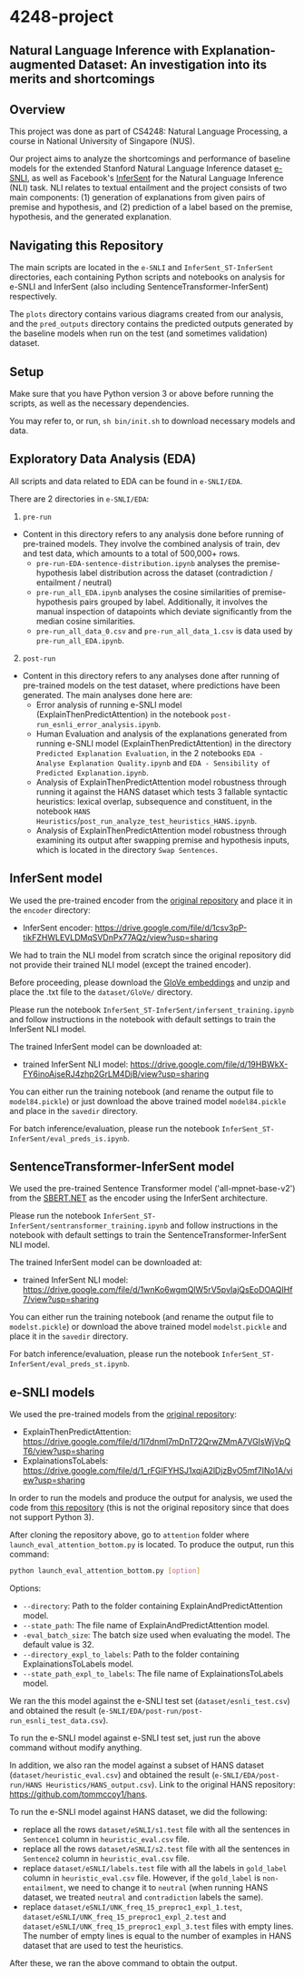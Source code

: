 # 4248-project

## Natural Language Inference with Explanation-augmented Dataset: An investigation into its merits and shortcomings

## Overview 

This project was done as part of CS4248: Natural Language Processing, a course in National University of Singapore (NUS).

Our project aims to analyze the shortcomings and performance of baseline models for the extended Stanford Natural Language Inference dataset [e-SNLI](https://github.com/OanaMariaCamburu/e-SNLI), as well as Facebook's [InferSent](https://github.com/facebookresearch/InferSent) for the Natural Language Inference (NLI) task. NLI relates to textual entailment and the project consists of two main components: (1) generation of explanations from given pairs of premise and hypothesis, and (2) prediction of a label based on the premise, hypothesis, and the generated explanation.

## Navigating this Repository

The main scripts are located in the `e-SNLI` and `InferSent_ST-InferSent` directories, each containing Python scripts and notebooks on analysis for e-SNLI and InferSent (also including SentenceTransformer-InferSent) respectively.

The `plots` directory contains various diagrams created from our analysis, and the `pred_outputs` directory contains the predicted outputs generated by the baseline models when run on the test (and sometimes validation) dataset.

## Setup

Make sure that you have Python version 3 or above before running the scripts, as well as the necessary dependencies.

You may refer to, or run, `sh bin/init.sh` to download necessary models and data.

## Exploratory Data Analysis (EDA)

All scripts and data related to EDA can be found in `e-SNLI/EDA`.

There are 2 directories in `e-SNLI/EDA`:
1. `pre-run`
- Content in this directory refers to any analysis done before running of pre-trained models. They involve the combined analysis of train, dev and test data, which amounts to a total of 500,000+ rows.
  - `pre-run-EDA-sentence-distribution.ipynb` analyses the premise-hypothesis label distribution across the dataset (contradiction / entailment / neutral)
  - `pre-run_all_EDA.ipynb` analyses the cosine similarities of premise-hypothesis pairs grouped by label. Additionally, it involves the manual inspection of datapoints which deviate significantly from the median cosine similarities.
  - `pre-run_all_data_0.csv` and `pre-run_all_data_1.csv` is data used by `pre-run_all_EDA.ipynb`.

2. `post-run`
- Content in this directory refers to any analyses done after running of pre-trained models on the test dataset, where predictions have been generated. The main analyses done here are:
  - Error analysis of running e-SNLI model (ExplainThenPredictAttention) in the notebook `post-run_esnli_error_analysis.ipynb`.
  - Human Evaluation and analysis of the explanations generated from running e-SNLI model (ExplainThenPredictAttention) in the directory `Predicted Explanation Evaluation`, in the 2 notebooks `EDA - Analyse Explanation Quality.ipynb` and `EDA - Sensibility of Predicted Explanation.ipynb`.
  - Analysis of ExplainThenPredictAttention model robustness through running it against the HANS dataset which tests 3 fallable syntactic heuristics: lexical overlap, subsequence and constituent, in the notebook `HANS Heuristics`/`post_run_analyze_test_heuristics_HANS.ipynb`.
  - Analysis of ExplainThenPredictAttention model robustness through examining its output after swapping premise and hypothesis inputs, which is located in the directory `Swap Sentences`.
  
## InferSent model
We used the pre-trained encoder from the [original repository](https://github.com/facebookresearch/InferSent) and place it in the `encoder` directory:
- InferSent encoder: https://drive.google.com/file/d/1csv3pP-tikFZHWLEVLDMqSVDnPx77AQz/view?usp=sharing

We had to train the NLI model from scratch since the original repository did not provide their trained NLI model (except the trained encoder).

Before proceeding, please download the [GloVe embeddings](http://nlp.stanford.edu/data/glove.840B.300d.zip) and unzip and place the .txt file to the `dataset/GloVe/` directory.

Please run the notebook `InferSent_ST-InferSent/infersent_training.ipynb` and follow instructions in the notebook with default settings to train the InferSent NLI model.

The trained InferSent model can be downloaded at:
- trained InferSent NLI model: https://drive.google.com/file/d/19HBWkX-FY6inoAjseRJ4zhp2GrLM4DjB/view?usp=sharing  

You can either run the training notebook (and rename the output file to `model84.pickle`) or just download the above trained model `model84.pickle` and place in the `savedir` directory.

For batch inference/evaluation, please run the notebook `InferSent_ST-InferSent/eval_preds_is.ipynb`.

## SentenceTransformer-InferSent model
We used the pre-trained Sentence Transformer model ('all-mpnet-base-v2') from the [SBERT.NET](https://sbert.net/) as the encoder using the InferSent architecture.

Please run the notebook `InferSent_ST-InferSent/sentransformer_training.ipynb` and follow instructions in the notebook with default settings to train the SentenceTransformer-InferSent NLI model.

The trained InferSent model can be downloaded at:
- trained InferSent NLI model: https://drive.google.com/file/d/1wnKo6wgmQlW5rV5pvIajQsEoDOAQIHf7/view?usp=sharing

You can either run the training notebook (and rename the output file to `modelst.pickle`) or download the above trained model `modelst.pickle` and place it in the `savedir` directory.

For batch inference/evaluation, please run the notebook `InferSent_ST-InferSent/eval_preds_st.ipynb`.

## e-SNLI models
We used the pre-trained models from the [original repository](https://github.com/OanaMariaCamburu/e-SNLI):
- ExplainThenPredictAttention: https://drive.google.com/file/d/1l7dnml7mDnT72QrwZMmA7VGIsWjVpQT6/view?usp=sharing
- ExplainationsToLabels: https://drive.google.com/file/d/1_rFGlFYHSJ1xqjA2lDjzBvO5mf7INo1A/view?usp=sharing

In order to run the models and produce the output for analysis, we used the code from [this repository](https://github.com/vibhavagarwal5/e-SNLI) (this is not the original repository since that does not support Python 3).

After cloning the repository above, go to `attention` folder where `launch_eval_attention_bottom.py` is located. To produce the output, run this command:
```sh
python launch_eval_attention_bottom.py [option]
```
Options:
- `--directory`: Path to the folder containing ExplainAndPredictAttention model. 
- `--state_path`: The file name of ExplainAndPredictAttention model.
- `-eval_batch_size`: The batch size used when evaluating the model. The default value is 32.
- `--directory_expl_to_labels`: Path to the folder containing ExplainationsToLabels model. 
- `--state_path_expl_to_labels`: The file name of ExplainationsToLabels model. 

We ran the this model against the e-SNLI test set (`dataset/esnli_test.csv`) and obtained the result (`e-SNLI/EDA/post-run/post-run_esnli_test_data.csv`).

To run the e-SNLI model against e-SNLI test set, just run the above command without modify anything. 

In addition, we also ran the model against a subset of HANS dataset (`dataset/heuristic_eval.csv`) and obtained the result (`e-SNLI/EDA/post-run/HANS Heuristics/HANS_output.csv`). Link to the original HANS repository: https://github.com/tommccoy1/hans.

To run the e-SNLI model against HANS dataset, we did the following:
- replace all the rows `dataset/eSNLI/s1.test` file with all the sentences in `Sentence1` column in `heuristic_eval.csv` file. 
- replace all the rows `dataset/eSNLI/s2.test` file with all the sentences in `Sentence2` column in `heuristic_eval.csv` file. 
- replace `dataset/eSNLI/labels.test` file with all the labels in `gold_label` column in `heuristic_eval.csv` file. However, if the `gold_label` is `non-entailment`, we need to change it to `neutral` (when running HANS dataset, we treated `neutral` and `contradiction` labels the same).
- replace `dataset/eSNLI/UNK_freq_15_preproc1_expl_1.test`, `dataset/eSNLI/UNK_freq_15_preproc1_expl_2.test` and `dataset/eSNLI/UNK_freq_15_preproc1_expl_3.test` files with empty lines. The number of empty lines is equal to the number of examples in HANS dataset that are used to test the heuristics.

After these, we ran the above command to obtain the output.
